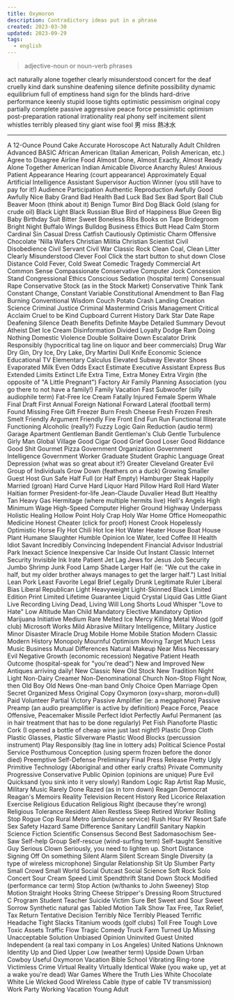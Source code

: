 ```yaml
---
title: Oxymoron
description: Contradictory ideas put in a phrase
created: 2023-03-30
updated: 2023-09-29
tags:
  - english
---
```


> adjective-noun or noun-verb phrases

act naturally
alone together
clearly misunderstood
concert for the deaf
cruelly kind
dark sunshine
deafening silence
definite possibility
dynamic equilibrium
full of emptiness
hand sign for the blinds
hard-drive performance
keenly stupid
loose tights
optimistic pessimism
original copy
partially complete
passive aggressive
peace force
pessimistic optimism
post-preparation
rational irrationality
real phony
self incitement
silent whistles
terribly pleased
tiny giant
wise fool
男 miss
熱冰水

---

A 12-Ounce Pound Cake
Accurate Horoscope
Act Naturally
Adult Children
Advanced BASIC
African American (Italian American, Polish American, etc.)
Agree to Disagree
Airline Food
Almost Done, Almost Exactly, Almost Ready
Alone Together
American Indian
Amicable Divorce
Anarchy Rules!
Anxious Patient
Appearance Hearing (court appearance)
Approximately Equal
Artificial Intelligence
Assistant Supervisor
Auction Winner (you still have to pay for it!)
Audience Participation
Authentic Reproduction
Awfully Good
Awfully Nice
Baby Grand
Bad Health
Bad Luck
Bad Sex
Bad Sport
Ball Club
Beaver Moon (think about it)
Benign Tumor
Bird Dog
Black Gold (slang for crude oil)
Black Light
Black Russian
Blue Bird of Happiness
Blue Green
Big Baby
Birthday Suit
Bitter Sweet
Boneless Ribs
Books on Tape
Bridegroom
Bright Night
Buffalo Wings
Bulldog
Business Ethics
Butt Head
Calm Storm
Cardinal Sin
Casual Dress
Catfish
Cautiously Optimistic
Charm Offensive
Chocolate 'Nilla Wafers
Christian Militia
Christian Scientist
Civil Disobedience
Civil Servant
Civil War
Classic Rock
Clean Coal, Clean Litter
Clearly Misunderstood
Clever Fool
Click the start button to shut down
Close Distance
Cold Fever, Cold Sweat
Comedic Tragedy
Commercial Art
Common Sense
Compassionate Conservative
Computer Jock
Concession Stand
Congressional Ethics
Conscious Sedation (hospital term)
Consensual Rape
Conservative Stock (as in the Stock Market)
Conservative Think Tank
Constant Change, Constant Variable
Constitutional Amendment to Ban Flag Burning
Conventional Wisdom
Couch Potato
Crash Landing
Creation Science
Criminal Justice
Criminal Mastermind
Crisis Management
Critical Acclaim
Cruel to be Kind
Cupboard
Current History
Dark Star
Date Rape
Deafening Silence
Death Benefits
Definite Maybe
Detailed Summary
Devout Atheist
Diet Ice Cream
Disinformation
Divided Loyalty
Dodge Ram
Doing Nothing
Domestic Violence
Double Solitaire
Down Escalator
Drink Responsibly (hypocritical tag line on liquor and beer commercials)
Drug War
Dry Gin, Dry Ice, Dry Lake, Dry Martini
Dull Knife
Economic Science
Educational TV
Elementary Calculus
Elevated Subway
Elevator Shoes
Evaporated Milk
Even Odds
Exact Estimate
Executive Assistant
Express Bus
Extended Limits
Extinct Life
Extra Time, Extra Money
Extra Virgin (the opposite of "A Little Pregnant")
Factory Air
Family Planning Association (you go there to not have a family!)
Family Vacation
Fast Subwoofer (silly audiophile term)
Fat-Free Ice Cream
Fatally Injured
Female Sperm Whale
Final Draft
First Annual
Foreign National
Forward Lateral (football term)
Found Missing
Free Gift
Freezer Burn
Fresh Cheese
Fresh Frozen
Fresh Smelt
Friendly Argument
Friendly Fire
Front End
Fun Run
Functional Illiterate
Functioning Alcoholic (really?)
Fuzzy Logic
Gain Reduction (audio term)
Garage Apartment
Gentleman Bandit
Gentleman's Club
Gentle Turbulence
Girly Man
Global Village
Good Cigar
Good Grief
Good Loser
Good Riddance
Good Shit
Gourmet Pizza
Government Organization
Government Intelligence
Government Worker
Graduate Student
Graphic Language
Great Depression (what was so great about it?)
Greater Cleveland
Greater Evil
Group of Individuals
Grow Down (feathers on a duck)
Growing Smaller
Guest Host
Gun Safe
Half Full (or Half Empty)
Hamburger Steak
Happily Married (groan)
Hard Curve
Hard Liquor
Hard Pillow
Hard Roll
Hard Water
Haitian former President-for-life Jean-Claude Duvalier
Head Butt
Healthy Tan
Heavy Gas
Hermitage (where multiple hermits live)
Hell's Angels
High Minimum Wage
High-Speed Computer
Higher Ground
Highway Underpass
Holistic Healing
Hollow Point
Holy Crap
Holy War
Home Office
Homeopathic Medicine
Honest Cheater (click for proof)
Honest Crook
Hopelessly Optimistic
Horse Fly
Hot Chili
Hot Ice
Hot Water Heater
House Boat
House Plant
Humane Slaughter
Humble Opinion
Ice Water, Iced Coffee
Ill Health
Idiot Savant
Incredibly Convincing
Independent Financial Advisor
Industrial Park
Inexact Science
Inexpensive Car
Inside Out
Instant Classic
Internet Security
Invisible Ink
Irate Patient
Jet Lag
Jews for Jesus
Job Security
Jumbo Shrimp
Junk Food
Lamp Shade
Larger Half (ie: "We cut the cake in half, but my older brother always manages to get the larger half.")
Last Initial
Lean Pork
Least Favorite
Legal Brief
Legally Drunk
Legitimate Ruler
Liberal Bias
Liberal Republican
Light Heavyweight
Light-Skinned Black
Limited Edition Print
Limited Lifetime Guarantee
Liquid Crystal
Liquid Gas
Little Giant
Live Recording
Living Dead, Living Will
Long Shorts
Loud Whisper
"Love to Hate"
Low Altitude
Man Child
Mandatory Elective
Mandatory Option
Marijuana Initiative
Medium Rare
Melted Ice
Mercy Killing
Metal Wood (golf club)
Microsoft Works
Mild Abrasive
Military Intelligence, Military Justice
Minor Disaster
Miracle Drug
Mobile Home
Mobile Station
Modern Classic
Modern History
Monopoly
Mournful Optimism
Moving Target
Much Less
Music Business
Mutual Differences
Natural Makeup
Near Miss
Necessary Evil
Negative Growth (economic recession)
Negative Patient Heath Outcome (hospital-speak for "you're dead")
New and Improved
New Antiques arriving daily!
New Classic
New Old Stock
New Tradition
Night Light
Non-Dairy Creamer
Non-Denominational Church
Non-Stop Flight
Now, then
Old Boy
Old News
One-man band
Only Choice
Open Marriage
Open Secret
Organized Mess
Original Copy
Oxymoron (oxy=sharp, moron=dull)
Paid Volunteer
Partial Victory
Passive Amplifier (ie: a megaphone)
Passive Preamp (an audio preamplifier is active by definition)
Peace Force, Peace Offensive, Peacemaker Missile
Perfect Idiot
Perfectly Awful
Permanent (as in hair treatment that has to be done regularly)
Pet Fish
Pianoforte
Plastic Cork (I opened a bottle of cheap wine just last night!)
Plastic Drop Cloth
Plastic Glasses, Plastic Silverware
Plastic Wood Blocks (percussion instrument)
Play Responsibly (tag line in lottery ads)
Political Science
Postal Service
Posthumous Conception (using sperm frozen before the donor died)
Preemptive Self-Defense
Preliminary Final
Press Release
Pretty Ugly
Primitive Technology (Aboriginal and other early crafts)
Private Community
Progressive Conservative
Public Opinion (opinions are unique)
Pure Evil
Quicksand (you sink into it very slowly)
Random Logic
Rap Artist
Rap Music, Military Music
Rarely Done
Razed (as in torn down)
Reagan Democrat
Reagan's Memoirs
Reality Television
Recent History
Red Licorice
Relaxation Exercise
Religious Education
Religious Right (because they're wrong)
Religious Tolerance
Resident Alien
Restless Sleep
Retired Worker
Rolling Stop
Rogue Cop
Rural Metro (ambulance service)
Rush Hour
RV Resort
Safe Sex
Safety Hazard
Same Difference
Sanitary Landfill
Sanitary Napkin
Science Fiction
Scientific Consensus
Second Best
Sadomasochism
See-Saw
Self-help Group
Self-rescue (wind-surfing term)
Self-taught
Sensitive Guy
Serious Clown
Seriously, you need to lighten up.
Short Distance
Signing Off On something
Silent Alarm
Silent Scream
Single Diversity (a type of wireless microphone)
Singular Relationship
Sit Up
Slumber Party
Small Crowd
Small World
Social Outcast
Social Science
Soft Rock
Solo Concert
Sour Cream
Speed Limit
Spendthrift
Stand Down
Stock Modified (performance car term)
Stop Action (w/thanks to John Sweeney)
Stop Motion
Straight Hooks
String Cheese
Stripper's Dressing Room
Structured C Program
Student Teacher
Suicide Victim
Sure Bet
Sweet and Sour
Sweet Sorrow
Synthetic natural gas
Tabled Motion
Talk Show
Tax Free, Tax Relief, Tax Return
Tentative Decision
Terribly Nice
Terribly Pleased
Terrific Headache
Tight Slacks
Titanium woods (golf clubs)
Toll Free
Tough Love
Toxic Assets
Traffic Flow
Tragic Comedy
Truck Farm
Turned Up Missing
Unacceptable Solution
Unbiased Opinion
Uninvited Guest
United Independent (a real taxi company in Los Angeles)
United Nations
Unknown Identity
Up and Died
Upper Low (weather term)
Upside Down
Urban Cowboy
Useful Oxymoron
Vacation Bible School
Vibrating Ring-tone
Victimless Crime
Virtual Reality
Virtually Identical
Wake (you wake up, yet at a wake you're dead)
War Games
Where the Truth Lies
White Chocolate
White Lie
Wicked Good
Wireless Cable (type of cable TV transmission)
Work Party
Working Vacation
Young Adult
